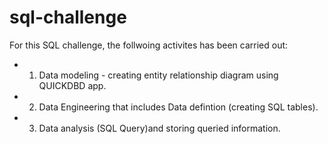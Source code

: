 # sql-challenge

For this SQL challenge, the follwoing activites has been carried out:
- 1. Data modeling - creating entity relationship diagram using QUICKDBD app.
- 2. Data Engineering that includes Data defintion (creating SQL tables).
- 3. Data analysis (SQL Query)and storing queried information.
